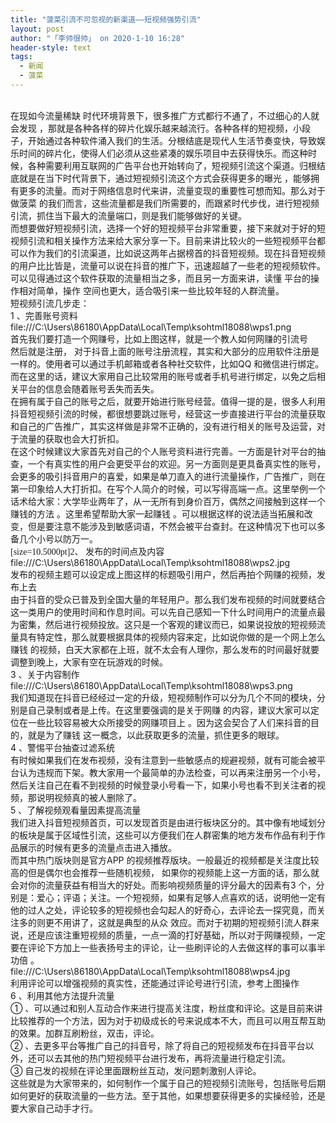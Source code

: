```yaml
---
title: "菠菜引流不可忽视的新渠道——短视频强势引流"
layout: post
author: "「李帅很帅」 on 2020-1-10 16:28"
header-style: text
tags:
  - 新闻
  - 菠菜
---
```


<head></head>
<body>
 <br> 
 <div align="left"> 
 </div> 
 <div align="left"> 
  <font face="宋体">在现如今</font>流量稀缺 
  <font face="宋体">时代环境背景下，</font>很多推广方式都行不通了，不过细心的人就会发现 
  <font face="宋体">，那就是各种各样的碎片化娱乐越来越流行。各种各样的短视频，小段子，开始通过各种软件涌入我们的生活。分根结底是现代人生活节奏变快，导致娱乐时间的碎片化，使得人们必须从这些紧凑的娱乐项目中去获得快乐。而这种时候，各种需要利用互联网的广告平台也开始转向了，短视频引流这个渠道。归根结底就是在当下时代背景下，通过短视频引流这个方式会获得更多的</font>曝光 
  <font face="宋体">，能够拥有更多的流量。而对于网络信息时代来讲，流量变现的重要性可想而知。那么对于做</font>菠菜 
  <font face="宋体">的我们而言，这些流量都是我们所需要的，而跟紧时代步伐，进行短视频引流，抓住当下最大的流量端口，则是我们能够做好的关键。</font> 
 </div> 
 <div align="left"> 
 </div> 
 <div align="left"> 
  <font face="宋体">而想要做好短视频引流，选择一个好的短视频平台非常重要，接下来就对于好的短视频引流和相关操作方法来给大家分享一下。目前来讲比较火的一些短视频平台都可以作为我们的引流渠道，比如说这两年占据榜首的抖音短视频。现在抖音短视频的用户比比皆是，流量可以说在抖音的推广下，迅速超越了一些老的短视频软件。可以见得通过这个软件获取的流量相当之多，而且另一方面来讲，</font>读懂 
  <font face="宋体">平台的操作相对简单，</font>操作 
  <font face="宋体">空间也更大，适合吸引来一些比较年轻的人群流量。</font> 
 </div> 
 <div align="left"> 
 </div> 
 <div align="left"> 
  <font face="宋体">短视频引流几步走：</font> 
 </div> 
 <div align="left">
   1 
  <font face="宋体">、完善账号资料</font> 
 </div> 
 <div align="left">
   file:///C:\Users\86180\AppData\Local\Temp\ksohtml18088\wps1.png 
 </div> 
 <div align="left">
   首先我们要打造一个网赚号，比如上图这样，就是一个教人如何网赚的引流号 
 </div> 
 <div align="left"> 
 </div> 
 <div align="left">
   然后就是注册， 
  <font face="宋体">对于抖音上面的账号注册流程，其实和大部分的应用软件注册是一样的。使用者可以通过手机邮箱或者各种社交软件，比如</font>QQ 
  <font face="宋体">和微信进行绑定。而在这里的话，建议大家用自己比较常用的账号或者手机号进行绑定，以免之后相关平台的信息会随着账号丢失而丢失。</font> 
 </div> 
 <div align="left"> 
 </div> 
 <div align="left"> 
  <font face="宋体">在拥有属于自己的账号之后，就要开始进行账号经营。值得一提的是，很多人利用抖音短视频引流的时候，都很想要跳过账号，经营这一步直接进行平台的流量获取和自己的广告推广，其实这样做是非常不正确的，没有进行相关的账号及运营，对于流量的获取也会大打折扣。</font> 
 </div> 
 <div align="left"> 
 </div> 
 <div align="left"> 
  <font face="宋体">在这个时候建议大家首先对自己的个人账号资料进行完善。一方面是针对平台的抽查，一个有真实性的用户会更受平台的欢迎。另一方面则是更具备真实性的账号，会更多的吸引抖音用户的喜爱，如果是单刀直入的进行流量操作，广告推广，则在第一印象给人大打折扣。在写个人简介的时候，可以写得高端一点。这里举例一个话术给大家：大学毕业两年了，</font>从一无所有到身价百万，偶然之间接触到这样一个赚钱的方法 
  <font face="宋体">。这里希望</font>帮助大家一起赚钱 
  <font face="宋体">。可以根据这样的说法适当拓展和改变，但是要注意不能涉及到敏感词语，不然会被平台查封。在这种情况下也可以多备几个小号以防万一。</font> 
 </div> 
 <div align="left"> 
 </div> 
 <div align="left"> 
 </div> 
 <div align="left"> 
  <font face="Calibri">[size=10.5000pt]2、</font> 
  <font face="宋体">发布的时间点</font>及内容 
 </div> 
 <div align="left"> 
 </div> 
 <div align="left">
   file:///C:\Users\86180\AppData\Local\Temp\ksohtml18088\wps2.jpg 
 </div> 
 <div align="left">
   发布的视频主题可以设定成上图这样的标题吸引用户，然后再拍个网赚的视频，发布上去 
 </div> 
 <div align="left"> 
 </div> 
 <div align="left"> 
  <font face="宋体">由于抖音的受众已普及到全国大量的年轻用户。那么我们发布视频的时间就要结合这一类用户的使用时间和作息时间。可以先自己感知一下什么时间用户的流量点最为密集，然后进行视频投放。这只是一个客观的建议而已，如果说投放的短视频流量具有特定性，那么就要根据具体的视频内容来定，比如说你做的是一个</font>网上怎么赚钱 
  <font face="宋体">的视频，白天大家都在上班，就不太会有人理你，那么发布的时间最好就要调整到晚上，大家有空在玩游戏的时候。</font> 
 </div> 
 <div align="left"> 
 </div> 
 <div align="left">
   3 
  <font face="宋体">、关于内容制作</font> 
 </div> 
 <div align="left">
   file:///C:\Users\86180\AppData\Local\Temp\ksohtml18088\wps3.png 
 </div> 
 <div align="left"> 
  <font face="宋体">我们知道现在抖音已经经过一定的升级，短视频制作可以分为几个不同的模块，分别是自己录制或者是上传。在这里要强调的是关于</font>网赚 
  <font face="宋体">的内容，建议大家可以定位在一些比较</font>容易被大众所接受的网赚项目上 
  <font face="宋体">。因为这会契合了人们来抖音的目的，就是为了</font>赚钱 
  <font face="宋体">这一概念，以此获取更多的流量，抓住更多的眼球。</font> 
 </div> 
 <div align="left"> 
 </div> 
 <div align="left">
   4 
  <font face="宋体">、警惕平台抽查过滤系统</font> 
 </div> 
 <div align="left"> 
 </div> 
 <div align="left"> 
  <font face="宋体">有时候如果我们在发布视频，没有注意到一些敏感点的规避视频，就有可能会被平台认为违规而下架。教大家用一个最简单的办法检查，可以再来注册另一个小号，然后关注自己在看不到视频的时候登录小号看一下，如果小号也看不到关注者的视频，那说明视频真的被人删除了。</font> 
 </div> 
 <div align="left"> 
 </div> 
 <div align="left">
   5 
  <font face="宋体">、了解视频观看量因素提高流量</font> 
 </div> 
 <div align="left"> 
 </div> 
 <div align="left"> 
  <font face="宋体">我们进入抖音短视频首页，可以发现首页是由进行板块区分的。其中像有地域划分的板块是属于区域性引流，这些可以方便我们在人群密集的地方发布作品有利于作品展示的时候有更多的流量点击进入播放。</font> 
 </div> 
 <div align="left"> 
 </div> 
 <div align="left"> 
  <font face="宋体">而其中热门版块则是官方</font>APP 
  <font face="宋体">的视频推荐版块。一般最近的视频都是关注度比较高的但是偶尔也会推荐一些随机视频</font>， 
  <font face="宋体">如果你的视频能上这一方面的话，那么就会对你的流量获益有相当大的好处。而影响视频质量的评分最大的因素有</font>3 
  <font face="宋体">个，分别是：爱心；评语；关注。一个短视频，如果有足够人点喜欢的话，说明他一定有他的过人之处，评论较多的短视频也会勾起人的好奇心，去评论去一探究竟，而关注多的则更不用讲了，这就是典型的</font>从众 
  <font face="宋体">效应。而对于初期的短视频引流人群来说，还是应该注重短视频的质量，一点一滴的打好基础</font>，所以对于网赚视频，一定要在评论下方加上一些表扬号主的评论，让一些刷评论的人去做这样的事可以事半功倍 
  <font face="宋体">。</font> 
 </div> 
 <div align="left">
   file:///C:\Users\86180\AppData\Local\Temp\ksohtml18088\wps4.jpg 
 </div> 
 <div align="left">
   利用评论可以增强视频的真实性，还能通过评论号进行引流，参考上图操作 
 </div> 
 <div align="left"> 
 </div> 
 <div align="left">
   6 
  <font face="宋体">、利用其他方法提升流量</font> 
 </div> 
 <div align="left"> 
 </div> 
 <div align="left">
   ① 
  <font face="宋体">、可以通过和别人互动合作来进行提高关注度，粉丝度和评论。这是目前来讲比较推荐的一个方法，因为对于初级成长的号来说成本不大，而且可以用互帮互助的效果。加群互刷粉丝，双击，评论。</font> 
 </div> 
 <div align="left"> 
 </div> 
 <div align="left">
   ② 
  <font face="宋体">、去更多平台等推广自己的抖音号，除了将自己的短视频发布在抖音平台以外，还可以去其他的热门短视频平台进行发布，再将流量进行稳定引流。</font> 
 </div> 
 <div align="left"> 
 </div> 
 <div align="left">
   ③ 
  <font face="宋体">自己发的视频在评论里面跟粉丝互动，发问题刺激别人评论。</font> 
 </div> 
 <div align="left"> 
 </div> 
 <div align="left"> 
  <font face="宋体">这些就是为大家带来的，如何制作一个属于自己的短视频引流账号，包括账号后期如何更好的获取流量的一些方法。至于其他，如果想要获得更多的实操经验，还是要大家自己动手才行。</font> 
 </div> 
 <div align="left"> 
 </div>
 <br>
</body>


